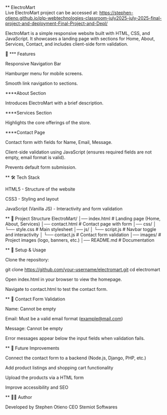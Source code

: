 ** ElectroMart <br>
Live ElectroMart project can be accessed at:  https://stephen-otieno.github.io/plp-webtechnologies-classroom-july2025-july-2025-final-project-and-deployment-Final-Project-and-Depl/

ElectroMart is a simple responsive website built with HTML, CSS, and JavaScript.
It showcases a landing page with sections for Home, About, Services, Contact, and includes client-side form validation.

🚀 *** Features

Responsive Navigation Bar

Hamburger menu for mobile screens.

Smooth link navigation to sections.

****About Section

Introduces ElectroMart with a brief description.

****Services Section

Highlights the core offerings of the store.

****Contact Page

Contact form with fields for Name, Email, Message.

Client-side validation using JavaScript (ensures required fields are not empty, email format is valid).

Prevents default form submission.

** 🛠️ Tech Stack

HTML5 - Structure of the website

CSS3 - Styling and layout

JavaScript (Vanilla JS) - Interactivity and form validation

** 📂 Project Structure
ElectroMart/
│── index.html          # Landing page (Home, About, Services)
│── contact.html        # Contact page with form
│── css/
│    └── style.css      # Main stylesheet
│── js/
│    └── script.js      # Navbar toggle and interactivity
│    └── contact.js     # Contact form validation
│── images/             # Project images (logo, banners, etc.)
│── README.md           # Documentation

** 🔧 Setup & Usage

Clone the repository:

git clone https://github.com/your-username/electromart.git
cd electromart


Open index.html in your browser to view the homepage.

Navigate to contact.html to test the contact form.

** 📝 Contact Form Validation

Name: Cannot be empty

Email: Must be a valid email format (example@mail.com)

Message: Cannot be empty

Error messages appear below the input fields when validation fails.


** 📌 Future Improvements

Connect the contact form to a backend (Node.js, Django, PHP, etc.)

Add product listings and shopping cart functionality

Upload the products via a HTML form

Improve accessibility and SEO

** 👨‍💻 Author

Developed by Stephen Otieno CEO Stemiot Softwares
